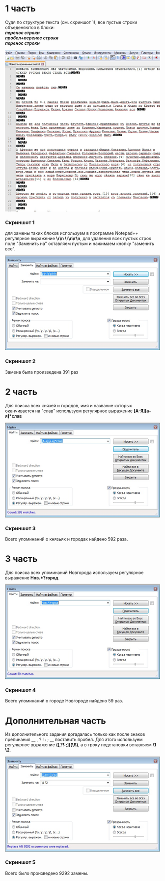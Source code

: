 # 1 часть
Судя по структуре текста (см. скриншот 1), все пустые строки объеденяются в блоки:   
___перенос строки   
пробел+перенос строки   
перенос строки___   



![Скриншот 1](1.jpg)
### Скриншот 1   

для замены таких блоков используем в программе Notepad++ регулярное выражение __\r\n \r\n\r\n__, для удаления всех пустых строк поле "Заменить на" оставляем пустым и нажимаем кнопку "заменить все".  

![Скриншот 2](2.jpg)
### Скриншот 2   

Замена была произведена 391 раз
  
# 2 часть 

Для поиска всех князей и городов, имя и название которых оканчивается на "слав" используем регулярное выражение __[А-Я][а-я]*слав__   

![Скриншот 3](3.jpg)
### Скриншот 3   

Всего упоминаний о князьях и городах найдено 592 раза.


# 3 часть
Для поиска всех упоминаний Новгорода используем регулярное выражение __Нов.*?город__   

![Скриншот 4](4.jpg)
### Скриншот 4  

Всего упоминаний о городе Новгороде найдено 59 раз.

# Дополнительная часть

Из дополнительного задания догадалась только как после знаков препинания __ , ? ! : ; __ поставить пробел.
Для этого используем регулярное выражение __([,\?!:;])(\S)__, а в троку подстановки вставляем __\1 \2__.

![Скриншот 5](5.jpg)
### Скриншот 5

Всего было произведено 9292 замены.


